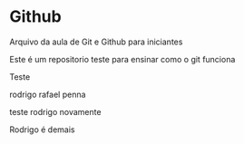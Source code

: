 # Github

Arquivo da aula de Git e Github para iniciantes

Este é um repositorio teste para ensinar como o git funciona

Teste

rodrigo rafael penna

teste rodrigo novamente

Rodrigo é demais
